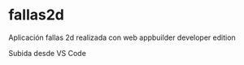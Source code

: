 # fallas2d
Aplicación fallas 2d realizada con web appbuilder developer edition

Subida desde VS Code
